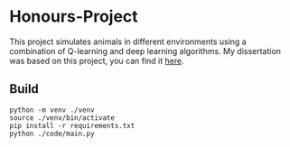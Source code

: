 # Honours-Project

This project simulates animals in different environments using a combination of Q-learning and deep learning algorithms.
My dissertation was based on this project, you can find it [here](https://github.com/ConnorStew/Honours-Project/blob/master/Dissertation.pdf).

## Build
```
python -m venv ./venv
source ./venv/bin/activate
pip install -r requirements.txt
python ./code/main.py
```